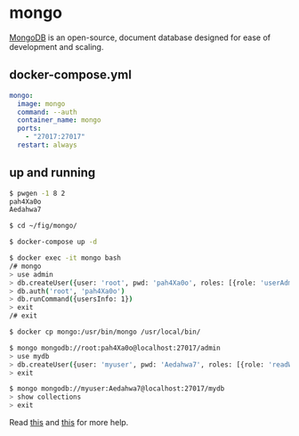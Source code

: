 mongo
=====

[MongoDB][1] is an open-source, document database designed for ease of development and scaling.

## docker-compose.yml

```yaml
mongo:
  image: mongo
  command: --auth
  container_name: mongo
  ports:
    - "27017:27017"
  restart: always
```

## up and running

```bash
$ pwgen -1 8 2
pah4Xa0o
Aedahwa7

$ cd ~/fig/mongo/

$ docker-compose up -d

$ docker exec -it mongo bash
/# mongo
> use admin
> db.createUser({user: 'root', pwd: 'pah4Xa0o', roles: [{role: 'userAdminAnyDatabase', db: 'admin'}]})
> db.auth('root', 'pah4Xa0o')
> db.runCommand({usersInfo: 1})
> exit
/# exit

$ docker cp mongo:/usr/bin/mongo /usr/local/bin/

$ mongo mongodb://root:pah4Xa0o@localhost:27017/admin
> use mydb
> db.createUser({user: 'myuser', pwd: 'Aedahwa7', roles: [{role: 'readWrite', db: 'mydb'}]})
> exit

$ mongo mongodb://myuser:Aedahwa7@localhost:27017/mydb
> show collections
> exit
```

Read [this][2] and [this][3] for more help.

[1]: https://www.mongodb.org/
[2]: https://docs.mongodb.org/manual/tutorial/enable-authentication/
[3]: https://docs.mongodb.org/manual/reference/built-in-roles/

